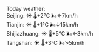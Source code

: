 Today weather:  
Beijing: ☀️   🌡️+2°C 🌬️←7km/h  
Tianjin: ☀️   🌡️+1°C 🌬️↓15km/h  
Shijiazhuang: ☀️   🌡️+5°C 🌬️←3km/h  
Tangshan: ☀️   🌡️+3°C 🌬️↘5km/h  

